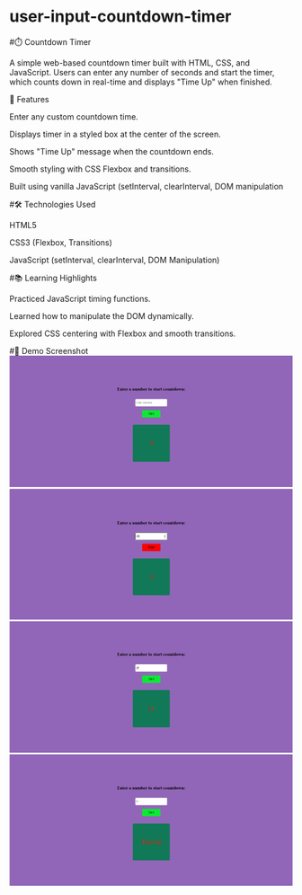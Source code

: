 # user-input-countdown-timer
#⏱️ Countdown Timer

A simple web-based countdown timer built with HTML, CSS, and JavaScript.
Users can enter any number of seconds and start the timer, which counts down in real-time and displays "Time Up" when finished.

🚀 Features

Enter any custom countdown time.

Displays timer in a styled box at the center of the screen.

Shows "Time Up" message when the countdown ends.

Smooth styling with CSS Flexbox and transitions.

Built using vanilla JavaScript (setInterval, clearInterval, DOM manipulation

#🛠️ Technologies Used

HTML5

CSS3 (Flexbox, Transitions)

JavaScript (setInterval, clearInterval, DOM Manipulation)

#📚 Learning Highlights

Practiced JavaScript timing functions.

Learned how to manipulate the DOM dynamically.

Explored CSS centering with Flexbox and smooth transitions.


#📸 Demo Screenshot
![Countdown Timer Screenshot](image1.png)
![Countdown Timer Screenshot](image2.png)
![Countdown Timer Screenshot](image3.png)
![Countdown Timer Screenshot](image4.png)




